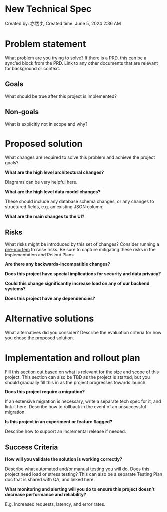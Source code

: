 # New Technical Spec

Created by: 亦然 刘
Created time: June 5, 2024 2:36 AM

# Problem statement

What problem are you trying to solve? If there is a PRD, this can be a sync’ed block from the PRD. Link to any other documents that are relevant for background or context.

## Goals

What should be true after this project is implemented?

## Non-goals

What is explicitly not in scope and why?

# Proposed solution

What changes are required to solve this problem and achieve the project goals?

**What are the high level architectural changes?**

Diagrams can be very helpful here.

**What are the high level data model changes?**

These should include any database schema changes, or any changes to structured fields, e.g. an existing JSON column.

**What are the main changes to the UI?**

## Risks

What risks might be introduced by this set of changes? Consider running a [pre-mortem](https://www.notion.so/templates/pre-mortem-template) to raise risks. Be sure to capture mitigating these risks in the Implementation and Rollout Plans.

**Are there any backwards-incompatible changes?**

**Does this project have special implications for security and data privacy?**

**Could this change significantly increase load on any of our backend systems?**

**Does this project have any dependencies?**

# Alternative solutions

What alternatives did you consider? Describe the evaluation criteria for how you chose the proposed solution. 

# Implementation and rollout plan

Fill this section out based on what is relevant for the size and scope of this project. This section can also be TBD as the project is started, but you should gradually fill this in as the project progresses towards launch. 

**Does this project require a migration?**

If an extensive migration is necessary, write a separate tech spec for it, and link it here. Describe how to rollback in the event of an unsuccessful migration.

**Is this project in an experiment or feature flagged?**

Describe how to support an incremental release if needed.

## Success Criteria

**How will you validate the solution is working correctly?**

Describe what automated and/or manual testing you will do. Does this project need load or stress testing? This can also be a separate Testing Plan doc that is shared with QA, and linked here.

**What monitoring and alerting will you do to ensure this project doesn’t decrease performance and reliability?**

E.g. Increased requests, latency, and error rates.